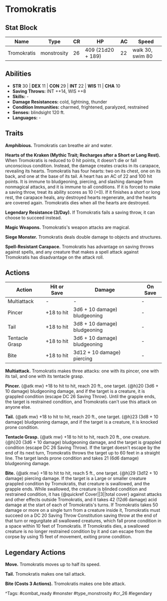 # Tromokratis

## Stat Block

| Name | Type | CR | HP | AC | Speed |
|------|------|----|----|----|-------|
| Tromokratis | monstrosity | 26 | 409 (21d20 + 189) | 22 | walk 30, swim 80 |

## Abilities

- **STR** 30 | **DEX** 11 | **CON** 29 | **INT** 22 | **WIS** 11 | **CHA** 10
- **Saving Throws:** INT ++14, WIS ++8  
- **Skills:** -  
- **Damage Resistances:** cold, lightning, thunder  
- **Condition Immunities:** charmed, frightened, paralyzed, restrained  
- **Senses:** blindsight 120 ft.  
- **Languages:** -

## Traits

**Amphibious.** Tromokratis can breathe air and water.

**Hearts of the Kraken (Mythic Trait; Recharges after a Short or Long Rest).** When Tromokratis is reduced to 0 hit points, it doesn't die or fall unconscious condition. Instead, the damage creates cracks in its carapace, revealing its hearts. Tromokratis has four hearts: two on its chest, one on its back, and one at the base of its tail. A heart has an AC of 22 and 100 hit points. It is immune to bludgeoning, piercing, and slashing damage from nonmagical attacks, and it is immune to all conditions. If it is forced to make a saving throw, treat its ability scores as 10 (+0). If it finishes a short or long rest, the carapace heals, any destroyed hearts regenerate, and the hearts are covered again. Tromokratis dies when all the hearts are destroyed.

**Legendary Resistance (3/Day).** If Tromokratis fails a saving throw, it can choose to succeed instead.

**Magic Weapons.** Tromokratis's weapon attacks are magical.

**Siege Monster.** Tromokratis deals double damage to objects and structures.

**Spell-Resistant Carapace.** Tromokratis has advantage on saving throws against spells, and any creature that makes a spell attack against Tromokratis has disadvantage on the attack roll.


## Actions

| Action | Hit or Save | Damage | On Save |
|--------|--------------|--------|----------|
| Multiattack | - | - | - |
| Pincer | +18 to hit | 3d6 + 10 damage) bludgeoning | - |
| Tail | +18 to hit | 3d8 + 10 damage) bludgeoning | - |
| Tentacle Grasp | +18 to hit | 3d6 + 10 damage) bludgeoning | - |
| Bite | +18 to hit | 3d12 + 10 damage) piercing | - |

**Multiattack.** Tromokratis makes three attacks: one with its pincer, one with its tail, and one with its tentacle grasp.

**Pincer.** {@atk mw} +18 to hit to hit, reach 20 ft., one target. {@h}20 (3d6 + 10 damage) bludgeoning damage, and if the target is a creature, it is grappled condition (escape DC 26 Saving Throw). Until the grapple ends, the target is restrained condition, and Tromokratis can't use this attack on anyone else.

**Tail.** {@atk mw} +18 to hit to hit, reach 20 ft., one target. {@h}23 (3d8 + 10 damage) bludgeoning damage, and if the target is a creature, it is knocked prone condition.

**Tentacle Grasp.** {@atk mw} +18 to hit to hit, reach 20 ft., one creature. {@h}20 (3d6 + 10 damage) bludgeoning damage, and the target is grappled condition (escape DC 26 Saving Throw). If the target doesn't escape by the end of its next turn, Tromokratis throws the target up to 60 feet in a straight line. The target lands prone condition and takes 21 (6d6 damage) bludgeoning damage.

**Bite.** {@atk mw} +18 to hit to hit, reach 5 ft., one target. {@h}29 (3d12 + 10 damage) piercing damage. If the target is a Large or smaller creature grappled condition by Tromokratis, that creature is swallowed, and the grapple ends. While swallowed, the creature is blinded condition and restrained condition, it has {@quickref Cover||3||total cover} against attacks and other effects outside Tromokratis, and it takes 42 (12d6 damage) acid damage at the start of each of Tromokratis's turns. If Tromokratis takes 50 damage or more on a single turn from a creature inside it, Tromokratis must succeed on a DC 20 Saving Throw Constitution saving throw at the end of that turn or regurgitate all swallowed creatures, which fall prone condition in a space within 10 feet of Tromokratis. If Tromokratis dies, a swallowed creature is no longer restrained condition by it and can escape from the corpse by using 15 feet of movement, exiting prone condition.

## Legendary Actions

**Move.** Tromokratis moves up to half its speed.

**Tail.** Tromokratis makes one tail attack.

**Bite (Costs 3 Actions).** Tromokratis makes one bite attack.



^Tags: #combat_ready #monster #type_monstrosity #cr_26 #legendary